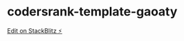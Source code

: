 # codersrank-template-gaoaty

[Edit on StackBlitz ⚡️](https://stackblitz.com/edit/codersrank-template-gaoaty)